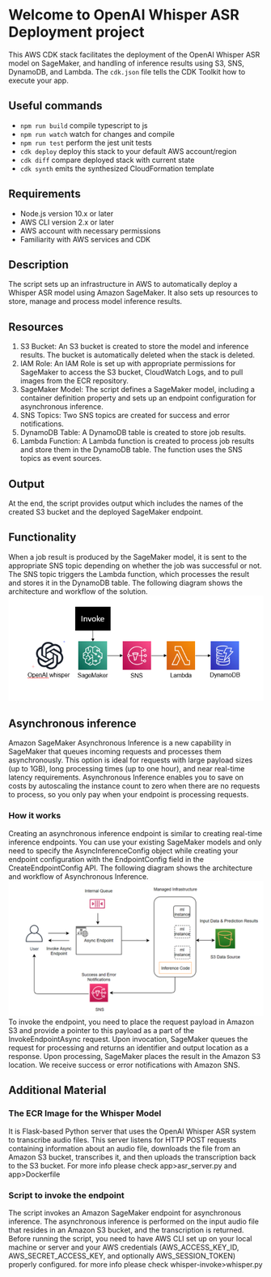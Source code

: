 # Welcome to OpenAI Whisper ASR Deployment project

This AWS CDK stack facilitates the deployment of the OpenAI Whisper ASR model on SageMaker, and handling of inference results using S3, SNS, DynamoDB, and Lambda.
The `cdk.json` file tells the CDK Toolkit how to execute your app.

## Useful commands
* `npm run build`   compile typescript to js
* `npm run watch`   watch for changes and compile
* `npm run test`    perform the jest unit tests
* `cdk deploy`      deploy this stack to your default AWS account/region
* `cdk diff`        compare deployed stack with current state
* `cdk synth`       emits the synthesized CloudFormation template

## Requirements
* Node.js version 10.x or later
* AWS CLI version 2.x or later
* AWS account with necessary permissions
* Familiarity with AWS services and CDK

## Description
The script sets up an infrastructure in AWS to automatically deploy a Whisper ASR model using Amazon SageMaker. It also sets up resources to store, manage and process model inference results.

## Resources
1. S3 Bucket: An S3 bucket is created to store the model and inference results. The bucket is automatically deleted when the stack is deleted.
2. IAM Role: An IAM Role is set up with appropriate permissions for SageMaker to access the S3 bucket, CloudWatch Logs, and to pull images from the ECR repository.
3. SageMaker Model: The script defines a SageMaker model, including a container definition property and sets up an endpoint configuration for asynchronous inference.
4. SNS Topics: Two SNS topics are created for success and error notifications.
5. DynamoDB Table: A DynamoDB table is created to store job results.
6. Lambda Function: A Lambda function is created to process job results and store them in the DynamoDB table. The function uses the SNS topics as event sources.

## Output
At the end, the script provides output which includes the names of the created S3 bucket and the deployed SageMaker endpoint.

## Functionality
When a job result is produced by the SageMaker model, it is sent to the appropriate SNS topic depending on whether the job was successful or not. 
The SNS topic triggers the Lambda function, which processes the result and stores it in the DynamoDB table.
The following diagram shows the architecture and workflow of the solution.
![Architecture](documentation/arch.png?raw=true)


## Asynchronous inference
Amazon SageMaker Asynchronous Inference is a new capability in SageMaker that queues incoming requests and processes them asynchronously. 
This option is ideal for requests with large payload sizes (up to 1GB), long processing times (up to one hour), and near real-time latency requirements. 
Asynchronous Inference enables you to save on costs by autoscaling the instance count to zero when there are no requests to process, so you only pay when your endpoint is processing requests.
### How it works
Creating an asynchronous inference endpoint is similar to creating real-time inference endpoints. You can use your existing SageMaker models and only need to specify the AsyncInferenceConfig object while creating your endpoint configuration with the EndpointConfig field in the CreateEndpointConfig API. The following diagram shows the architecture and workflow of Asynchronous Inference.
![Architecture](documentation/async-architecture.png?raw=true)
To invoke the endpoint, you need to place the request payload in Amazon S3 and provide a pointer to this payload as a part of the InvokeEndpointAsync request. 
Upon invocation, SageMaker queues the request for processing and returns an identifier and output location as a response. 
Upon processing, SageMaker places the result in the Amazon S3 location. We receive success or error notifications with Amazon SNS.

## Additional Material 
### The ECR Image for the Whisper Model
It is Flask-based Python server that uses the OpenAI Whisper ASR system to transcribe audio files. This server listens for HTTP POST requests containing information about an audio file, downloads the file from an Amazon S3 bucket, transcribes it, and then uploads the transcription back to the S3 bucket.
For more info please check app>asr_server.py and app>Dockerfile

### Script to invoke the endpoint
The script invokes an Amazon SageMaker endpoint for asynchronous inference. The asynchronous inference is performed on the input audio file that resides in an Amazon S3 bucket, and the transcription is returned.
Before running the script, you need to have AWS CLI set up on your local machine or server and your AWS credentials (AWS_ACCESS_KEY_ID, AWS_SECRET_ACCESS_KEY, and optionally AWS_SESSION_TOKEN) properly configured.
for more info please check whisper-invoke>whisper.py
